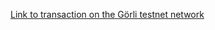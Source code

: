 [Link to transaction on the Görli testnet network](https://goerli.etherscan.io/tx/0x2685f3158de932c3ee8a9ec9d1e7f5b1c51396c220a934d110d9ed65c6ed1c7a)
